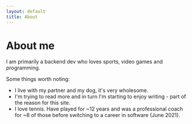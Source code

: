 ```yaml
---
layout: default
title: About
---
```


# About me

I am primarily a backend dev who loves sports, video games and programming.


Some things worth noting:
- I live with my partner and my dog, it's very wholesome.
- I'm trying to read more and in turn I'm starting to enjoy writing - part of the reason for this site.
- I love tennis. Have played for ~12 years and was a professional coach for ~8 of those before switching to a career in software (June 2021).